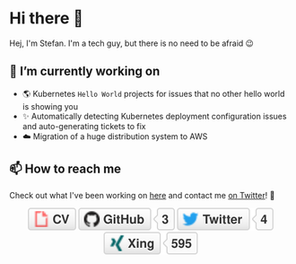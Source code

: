 # Hi there 👋

Hej, I'm Stefan. I'm a tech guy, but there is no need to be afraid 😉

## 🔭 I’m currently working on

- 🌎 Kubernetes `Hello World` projects for issues that no other hello world is showing you
- ✨ Automatically detecting Kubernetes deployment configuration issues and auto-generating tickets to fix
- ☁️ Migration of a huge distribution system to AWS

## 📫 How to reach me

Check out what I've been working on [here](https://github.com/stefanjacobs?tab=repositories) and contact me [on Twitter](https://twitter.com/stefanj78)! 🚀
</p>

<p align="center">
<a href="https://stefanjacobs.github.io/cv/"><img src="img/cv.svg" alt="Curriculum Vitae"></a>
<a href="https://stefanjacobs.github.com/"><img src="img/github.svg" alt="GitHub"></a>
<a href="https://twitter.com/stefanj78"><img src="img/twitter.svg" alt="Twitter"></a>
<a href="https://www.xing.com/profile/Stefan_Jacobs2/cv"><img src="img/xing.svg" alt="Xing"></a>
</p>

<!-- <a href=""><img src="" alt=""></a> -->
<!--
**stefanjacobs/stefanjacobs** is a ✨ _special_ ✨ repository because its `README.md` (this file) appears on your GitHub profile.

Here are some ideas to get you started:

- 🔭 I’m currently working on ...
- 🌱 I’m currently learning ...
- 👯 I’m looking to collaborate on ...
- 🤔 I’m looking for help with ...
- 💬 Ask me about ...
-
- 😄 Pronouns: ...
- ⚡ Fun fact: ...
-->
